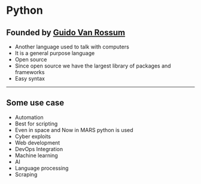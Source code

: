 # Python

## Founded by [Guido Van Rossum](https://en.wikipedia.org/wiki/Guido_van_Rossum)

- Another language used to talk with computers
- It is a general purpose language
- Open source 
- Since open source we have the largest library of packages and frameworks
- Easy syntax

***

## Some use case
- Automation
- Best for scripting
- Even in space and Now in MARS python is used
- Cyber exploits
- Web development
- DevOps Integration
- Machine learning
- AI
- Language processing
- Scraping


